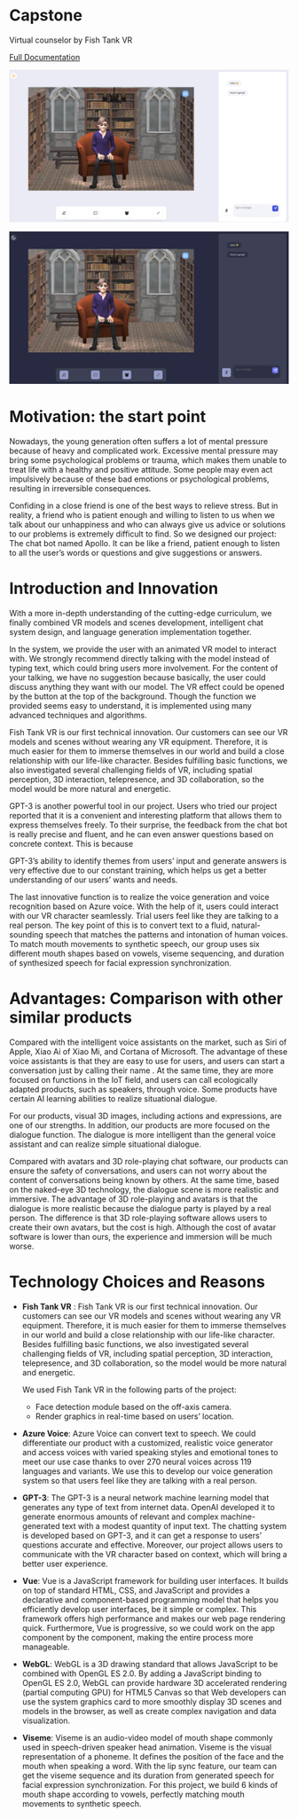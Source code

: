 # Capstone
Virtual counselor by Fish Tank VR


[Full Documentation  ](https://drive.google.com/file/d/1zbfcnF1yjTRsftmnnxU8f_2a7GIN2U1A/view?usp=sharing)

![Day mode](https://github.com/scinence-drawer/Capstone/blob/a0b5012362184f3ce7a645c553ec6dd5d2a49d68/day.png)

![Night mode](https://github.com/scinence-drawer/Capstone/blob/a0b5012362184f3ce7a645c553ec6dd5d2a49d68/night.png)

# Motivation: the start point

Nowadays, the young generation often suffers a lot of mental pressure because of heavy and complicated work.
Excessive mental pressure may bring some psychological problems or trauma, which makes them unable to treat
life with a healthy and positive attitude. Some people may even act impulsively because of these bad emotions
or psychological problems, resulting in irreversible consequences.

Confiding in a close friend is one of the best ways to relieve stress. But in reality, a friend who is patient enough
and willing to listen to us when we talk about our unhappiness and who can always give us advice or solutions
to our problems is extremely difficult to find. So we designed our project: The chat bot named Apollo.
It can be like a friend, patient enough to listen to all the user’s words or questions and give suggestions or answers.


# Introduction and Innovation

With a more in-depth understanding of the cutting-edge curriculum, we finally combined VR models and scenes
development, intelligent chat system design, and language generation implementation together.

In the system, we provide the user with an animated VR model to interact with. We strongly recommend
directly talking with the model instead of typing text, which could bring users more involvement. For the content
of your talking, we have no suggestion because basically, the user could discuss anything they want with our
model. The VR effect could be opened by the button at the top of the background. Though the function we
provided seems easy to understand, it is implemented using many advanced techniques and algorithms.

Fish Tank VR is our first technical innovation. Our customers can see our VR models and scenes without
wearing any VR equipment. Therefore, it is much easier for them to immerse themselves in our world and build
a close relationship with our life-like character. Besides fulfilling basic functions, we also investigated several
challenging fields of VR, including spatial perception, 3D interaction, telepresence, and 3D collaboration, so the
model would be more natural and energetic.

GPT-3 is another powerful tool in our project. Users who tried our project reported that it is a convenient and
interesting platform that allows them to express themselves freely. To their surprise, the feedback from the chat
bot is really precise and fluent, and he can even answer questions based on concrete context. This is because

GPT-3’s ability to identify themes from users’ input and generate answers is very effective due to our constant
training, which helps us get a better understanding of our users’ wants and needs.

The last innovative function is to realize the voice generation and voice recognition based on Azure voice. With
the help of it, users could interact with our VR character seamlessly. Trial users feel like they are talking to
a real person. The key point of this is to convert text to a fluid, natural-sounding speech that matches the
patterns and intonation of human voices. To match mouth movements to synthetic speech, our group uses
six different mouth shapes based on vowels, viseme sequencing, and duration of synthesized speech for facial
expression synchronization.


# Advantages: Comparison with other similar products

Compared with the intelligent voice assistants on the market, such as Siri of Apple, Xiao Ai of Xiao Mi, and
Cortana of Microsoft. The advantage of these voice assistants is that they are easy to use for users, and users
can start a conversation just by calling their name . At the same time, they are more focused on functions in the
IoT field, and users can call ecologically adapted products, such as speakers, through voice. Some products have
certain AI learning abilities to realize situational dialogue.

For our products, visual 3D images, including actions and expressions, are one of our strengths. In addition, our
products are more focused on the dialogue function. The dialogue is more intelligent than the general voice
assistant and can realize simple situational dialogue.

Compared with avatars and 3D role-playing chat software, our products can ensure the safety of conversations,
and users can not worry about the content of conversations being known by others. At the same time, based
on the naked-eye 3D technology, the dialogue scene is more realistic and immersive. The advantage of 3D
role-playing and avatars is that the dialogue is more realistic because the dialogue party is played by a real
person. The difference is that 3D role-playing software allows users to create their own avatars, but the cost is
high. Although the cost of avatar software is lower than ours, the experience and immersion will be much worse.


# Technology Choices and Reasons

* **Fish Tank VR** : Fish Tank VR is our first technical innovation. Our customers can see our VR models
and scenes without wearing any VR equipment. Therefore, it is much easier for them to immerse themselves
in our world and build a close relationship with our life-like character. Besides fulfilling basic functions, we
also investigated several challenging fields of VR, including spatial perception, 3D interaction, telepresence,
and 3D collaboration, so the model would be more natural and energetic.

	We used Fish Tank VR in the following parts of the project:
	
	* 	Face detection module based on the off-axis camera.
	* 	Render graphics in real-time based on users’ location.

* **Azure Voice**:  Azure Voice can convert text to speech. We could differentiate our product with a
customized, realistic voice generator and access voices with varied speaking styles and emotional tones to meet our use case thanks to over 270 neural voices across 119 languages and variants. We use this to
develop our voice generation system so that users feel like they are talking with a real person.

* **GPT-3**: The GPT-3 is a neural network machine learning model that generates any type of text from
internet data. OpenAI developed it to generate enormous amounts of relevant and complex machine-
generated text with a modest quantity of input text. The chatting system is developed based on GPT-3,
and it can get a response to users’ questions accurate and effective. Moreover, our project allows users to
communicate with the VR character based on context, which will bring a better user experience.

* **Vue**: Vue is a JavaScript framework for building user interfaces. It builds on top of standard HTML,
CSS, and JavaScript and provides a declarative and component-based programming model that helps
you efficiently develop user interfaces, be it simple or complex. This framework offers high performance
and makes our web page rendering quick. Furthermore, Vue is progressive, so we could work on the app
component by the component, making the entire process more manageable.

* **WebGL**: WebGL is a 3D drawing standard that allows JavaScript to be combined with OpenGL ES 2.0.
By adding a JavaScript binding to OpenGL ES 2.0, WebGL can provide hardware 3D accelerated rendering
(partial computing GPU) for HTML5 Canvas so that Web developers can use the system graphics card to
more smoothly display 3D scenes and models in the browser, as well as create complex navigation and
data visualization.

* **Viseme**: Viseme is an audio-video model of mouth shape commonly used in speech-driven speaker head
animation. Viseme is the visual representation of a phoneme. It defines the position of the face and the
mouth when speaking a word. With the lip sync feature, our team can get the viseme sequence and its
duration from generated speech for facial expression synchronization. For this project, we build 6 kinds of
mouth shape according to vowels, perfectly matching mouth movements to synthetic speech.


